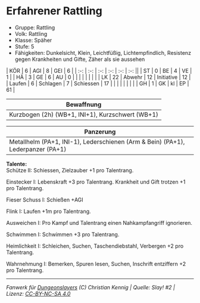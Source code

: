 # Erfahrener Rattling  
- Gruppe: Rattling  
- Volk: Rattling  
- Klasse: Späher  
- Stufe: 5  
- Fähigkeiten: Dunkelsicht, Klein, Leichtfüßig, Lichtempfindlich, Resistenz gegen Krankheiten und Gifte, Zäher als sie aussehen  


| KÖR    | 6  | AGI      | 8  | GEI        | 6  |
| :-: | :-: | :-: | :-: | :-: | :-: ||
| ST     | 0  | BE       | 4  | VE         | 1  |
| HÄ     | 3  | GE       | 6  | AU         | 0  |
|        |    |          |    |            |    |
| LK     | 22 | Abwehr   | 12 | Initiative | 12 |
| Laufen | 6  | Schlagen | 7  | Schiessen  | 17 |
|        |    |          |    |            |    |
| GH     | 1  | GK       | kl | EP         | 61 |


| Bewaffnung |
| --- |
| Kurzbogen (2h) (WB+1, INI+1), Kurzschwert (WB+1) |


| Panzerung |
| --- |
| Metallhelm (PA+1, INI-1), Lederschienen (Arm & Bein) (PA+1), Lederpanzer (PA+1) |


**Talente:**  
Schütze II: Schiessen, Zielzauber +1 pro Talentrang.

Einstecker I: Lebenskraft +3 pro Talentrang. Krankheit und Gift trotzen +1 pro Talentrang.

Fieser Schuss I: Schießen +AGI

Flink I: Laufen +1m pro Talentrang.

Ausweichen I: Pro Kampf und Talentrang einen Nahkampfangriff ignorieren.

Schwimmen I: Schwimmen +3 pro Talentrang.

Heimlichkeit I: Schleichen, Suchen, Taschendiebstahl, Verbergen +2 pro Talentrang.

Wahrnehmung I: Bemerken, Spuren lesen, Suchen, Inschrift entziffern +2 pro Talentrang.





___
*Fanwerk für [Dungeonslayers](https://www.dungeonslayers.net/) (C) Christian Kennig | Quelle: Slay! #2 | Lizenz: [CC-BY-NC-SA 4.0](https://creativecommons.org/licenses/by-nc-sa/4.0/deed.de)*